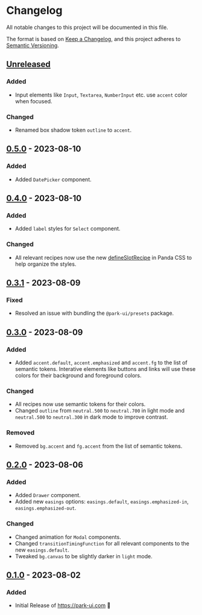 # Changelog

All notable changes to this project will be documented in this file.

The format is based on [Keep a Changelog](https://keepachangelog.com/en/1.1.0/),
and this project adheres to [Semantic Versioning](https://semver.org/spec/v2.0.0.html).

## [Unreleased]

### Added

- Input elements like `Input`, `Textarea`, `NumberInput` etc. use `accent` color when focused.

### Changed

- Renamed box shadow token `outline` to `accent`.

## [0.5.0] - 2023-08-10

### Added

- Added `DatePicker` component.

## [0.4.0] - 2023-08-10

### Added

- Added `label` styles for `Select` component.

### Changed

- All relevant recipes now use the new [defineSlotRecipe](https://panda-css.com/docs/concepts/slot-recipes) in Panda CSS to help organize the styles.

## [0.3.1] - 2023-08-09

### Fixed

- Resolved an issue with bundling the `@park-ui/presets` package.

## [0.3.0] - 2023-08-09

### Added

- Added `accent.default`, `accent.emphasized` and `accent.fg` to the list of semantic tokens. Interative elements like buttons and links will use these colors for their background and foreground colors.

### Changed

- All recipes now use semantic tokens for their colors.
- Changed `outline` from `neutral.500` to `neutral.700` in light mode and `neutral.500` to `neutral.300` in dark mode to improve contrast.

### Removed

- Removed `bg.accent` and `fg.accent` from the list of semantic tokens.

## [0.2.0] - 2023-08-06

### Added

- Added `Drawer` component.
- Added new `easings` options: `easings.default`, `easings.emphasized-in`, `easings.emphasized-out`.

### Changed

- Changed animation for `Modal` components.
- Changed `transitionTimingFunction` for all relevant components to the new `easings.default`.
- Tweaked `bg.canvas` to be slightly darker in `light` mode.

## [0.1.0] - 2023-08-02

### Added

- Initial Release of https://park-ui.com 🎉

[unreleased]: https://github.com/cschroeter/park-ui/compare/@park-ui/presets@0.5.0...HEAD
[0.5.0]: https://github.com/cschroeter/park-ui/compare/@park-ui/presets@0.4.0...@park-ui/presets@0.5.0
[0.4.0]: https://github.com/cschroeter/park-ui/compare/@park-ui/presets@0.3.1...@park-ui/presets@0.4.0
[0.3.1]: https://github.com/cschroeter/park-ui/compare/@park-ui/presets@0.3.0...@park-ui/presets@0.3.1
[0.3.0]: https://github.com/cschroeter/park-ui/compare/@park-ui/presets@0.2.0...@park-ui/presets@0.3.0
[0.2.0]: https://github.com/cschroeter/park-ui/compare/@park-ui/presets@0.1.0...@park-ui/presets@0.2.0
[0.1.0]: https://github.com/cschroeter/park-ui/releases/tag/@ark-ui/react@0.1.0
